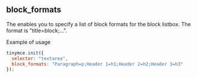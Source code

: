## block_formats

The enables you to specify a list of block formats for the block listbox. The format is "title=block;...".

Example of usage

```js
tinymce.init({
  selector: "textarea",
  block_formats: "Paragraph=p;Header 1=h1;Header 2=h2;Header 3=h3"
});
```
